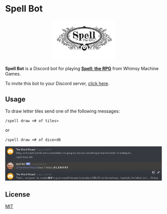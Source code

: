 # Spell Bot

<p align="center">
  <img src="resources/media/spell-logo-transparent.png" width="200px"  alt="Spell: the RPG Logo" />
</p>

**Spell Bot** is a Discord bot for playing [__**Spell: the RPG**__](https://whimsymachinegames.com/2019/08/29/spell-the-rpg/) from Whimsy Machine Games.

To invite this bot to your Discord server, [click here](https://discord.com/api/oauth2/authorize?client_id=736909104848568410&permissions=2048&scope=bot).

## Usage
To draw letter tiles send one of the following messages:
```
/spell draw <# of tiles>
```
 or
```
/spell draw <# of dice>d6
```

<img src="resources/media/spell-bot-example.png" alt="Usage Example" />

## License
[MIT](LICENSE)